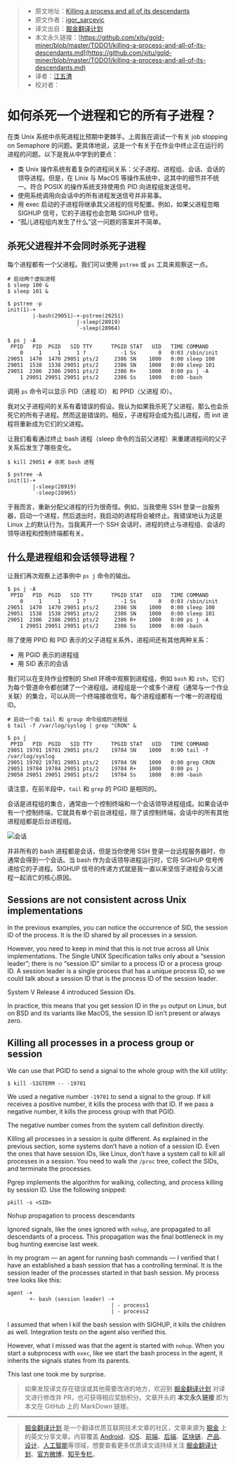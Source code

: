 > * 原文地址：[Killing a process and all of its descendants](http://morningcoffee.io/killing-a-process-and-all-of-its-descendants.html)
> * 原文作者：[igor_sarcevic](https://twitter.com/igor_sarcevic)
> * 译文出自：[掘金翻译计划](https://github.com/xitu/gold-miner)
> * 本文永久链接：[https://github.com/xitu/gold-miner/blob/master/TODO1/killing-a-process-and-all-of-its-descendants.md](https://github.com/xitu/gold-miner/blob/master/TODO1/killing-a-process-and-all-of-its-descendants.md)
> * 译者：[江五渣](http://jalan.space)
> * 校对者：

# 如何杀死一个进程和它的所有子进程？

在类 Unix 系统中杀死进程比预期中更棘手。上周我在调试一个有关 job stopping on Semaphore 的问题。更具体地说，这是一个有关于在作业中终止正在运行的进程的问题。以下是我从中学到的要点：

* 类 Unix 操作系统有着复杂的进程间关系：父子进程、进程组、会话、会话的领导进程。但是，在 Linix 与 MacOS 等操作系统中，这其中的细节并不统一。符合 POSIX 的操作系统支持使用负 PID 向进程组发送信号。
* 使用系统调用向会话中的所有进程发送信号并非易事。
* 用 exec 启动的子进程将继承其父进程的信号配置。例如，如果父进程忽略 SIGHUP 信号，它的子进程也会忽略 SIGHUP 信号。
* “孤儿进程组内发生了什么”这一问题的答案并不简单。

## 杀死父进程并不会同时杀死子进程

每个进程都有一个父进程。我们可以使用 `pstree` 或 `ps` 工具来观察这一点。

```shell
# 启动两个虚拟进程
$ sleep 100 &
$ sleep 101 &

$ pstree -p
init(1)-+
        |-bash(29051)-+-pstree(29251)
                      |-sleep(28919)
                      `-sleep(28964)

$ ps j -A
 PPID   PID  PGID   SID TTY      TPGID STAT   UID   TIME COMMAND
    0     1     1     1 ?           -1 Ss       0   0:03 /sbin/init
29051  1470  1470 29051 pts/2     2386 SN    1000   0:00 sleep 100
29051  1538  1538 29051 pts/2     2386 SN    1000   0:00 sleep 101
29051  2386  2386 29051 pts/2     2386 R+    1000   0:00 ps j -A
    1 29051 29051 29051 pts/2     2386 Ss    1000   0:00 -bash
```

调用 `ps` 命令可以显示 PID（进程 ID） 和 PPID（父进程 ID）。

我对父子进程间的关系有着错误的假设。我认为如果我杀死了父进程，那么也会杀死它的所有子进程。然而这是错误的。相反，子进程将会成为孤儿进程，而 init 进程将重新成为它们的父进程。

让我们看看通过终止 bash 进程（sleep 命令的当前父进程）来重建进程间的父子关系后发生了哪些变化。

```shell
$ kill 29051 # 杀死 bash 进程

$ pstree -A
init(1)-+
        |-sleep(28919)
        `-sleep(28965)
```

于我而言，重新分配父进程的行为很奇怪。例如，当我使用 SSH 登录一台服务器，启动一个进程，然后退出时，我启动的进程将会被终止。我错误地认为这是 Linux 上的默认行为。当我离开一个 SSH 会话时，进程的终止与进程组、会话的领导进程和控制终端都有关。

## 什么是进程组和会话领导进程？

让我们再次观察上述事例中 `ps j` 命令的输出。

```shell
$ ps j -A
 PPID   PID  PGID   SID TTY      TPGID STAT   UID   TIME COMMAND
    0     1     1     1 ?           -1 Ss       0   0:03 /sbin/init
29051  1470  1470 29051 pts/2     2386 SN    1000   0:00 sleep 100
29051  1538  1538 29051 pts/2     2386 SN    1000   0:00 sleep 101
29051  2386  2386 29051 pts/2     2386 R+    1000   0:00 ps j -A
    1 29051 29051 29051 pts/2     2386 Ss    1000   0:00 -bash
```

除了使用 PPID 和 PID 表示的父子进程关系外，进程间还有其他两种关系：

* 用 PGID 表示的进程组
* 用 SID 表示的会话

我们可以在支持作业控制的 Shell 环境中观察到进程组，例如 `bash` 和 `zsh`，它们为每个管道命令都创建了一个进程组。进程组是一个或多个进程（通常与一个作业关联）的集合，可以从同一个终端接收信号。每个进程组都有一个唯一的进程组 ID。

```shell
# 启动一个由 tail 和 group 命令组成的进程组
$ tail -f /var/log/syslog | grep "CRON" &

$ ps j
 PPID   PID  PGID   SID TTY      TPGID STAT   UID   TIME COMMAND
29051 19701 19701 29051 pts/2    19784 SN    1000   0:00 tail -f /var/log/syslog
29051 19702 19701 29051 pts/2    19784 SN    1000   0:00 grep CRON
29051 19784 19784 29051 pts/2    19784 R+    1000   0:00 ps j
29050 29051 29051 29051 pts/2    19784 Ss    1000   0:00 -bash
```

请注意，在前半段中，`tail` 和 `grep` 的 PGID 是相同的。

会话是进程组的集合，通常由一个控制终端和一个会话领导进程组成。如果会话中有一个控制终端，它就具有单个前台进程组，除了该控制终端，会话中的所有其他进程组都是后台进程组。

![会话](http://morningcoffee.io/images/killing-a-process-and-all-of-its-descendants/sessions.png)

并非所有的 bash 进程都是会话，但是当你使用 SSH 登录一台远程服务器时，你通常会得到一个会话。当 bash 作为会话领导进程运行时，它将 SIGHUP 信号传递给它的子进程。SIGHUP 信号的传递方式就是我一直以来坚信子进程会与父进程一起消亡的核心原因。

## Sessions are not consistent across Unix implementations

In the previous examples, you can notice the occurrence of SID, the session ID of the process. It is the ID shared by all processes in a session.

However, you need to keep in mind that this is not true across all Unix implementations. The Single UNIX Specification talks only about a “session leader”; there is no “session ID” similar to a process ID or a process group ID. A session leader is a single process that has a unique process ID, so we could talk about a session ID that is the process ID of the session leader.

System V Release 4 introduced Session IDs.

In practice, this means that you get session ID in the `ps` output on Linux, but on BSD and its variants like MacOS, the session ID isn’t present or always zero.

## Killing all processes in a process group or session

We can use that PGID to send a signal to the whole group with the kill utility:

```shell
$ kill -SIGTERM -- -19701
```

We used a negative number `-19701` to send a signal to the group. If kill receives a positive number, it kills the process with that ID. If we pass a negative number, it kills the process group with that PGID.

The negative number comes from the system call definition directly.

Killing all processes in a session is quite different. As explained in the previous section, some systems don’t have a notion of a session ID. Even the ones that have session IDs, like Linux, don’t have a system call to kill all processes in a session. You need to walk the `/proc` tree, collect the SIDs, and terminate the processes.

Pgrep implements the algorithm for walking, collecting, and process killing by session ID. Use the following snipped:

```shell
pkill -s <SID>
```

Nohup propagation to process descendants

Ignored signals, like the ones ignored with `nohup`, are propagated to all descendants of a process. This propagation was the final bottleneck in my bug hunting exercise last week.

In my program — an agent for running bash commands — I verified that I have an established a bash session that has a controlling terminal. It is the session leader of the processes started in that bash session. My process tree looks like this:

```shell
agent -+
       +- bash (session leader) -+
                                 | - process1
                                 | - process2
```

I assumed that when I kill the bash session with SIGHUP, it kills the children as well. Integration tests on the agent also verified this.

However, what I missed was that the agent is started with `nohup`. When you start a subprocess with `exec`, like we start the bash process in the agent, it inherits the signals states from its parents.

This last one took me by surprise.

> 如果发现译文存在错误或其他需要改进的地方，欢迎到 [掘金翻译计划](https://github.com/xitu/gold-miner) 对译文进行修改并 PR，也可获得相应奖励积分。文章开头的 **本文永久链接** 即为本文在 GitHub 上的 MarkDown 链接。

---

> [掘金翻译计划](https://github.com/xitu/gold-miner) 是一个翻译优质互联网技术文章的社区，文章来源为 [掘金](https://juejin.im) 上的英文分享文章。内容覆盖 [Android](https://github.com/xitu/gold-miner#android)、[iOS](https://github.com/xitu/gold-miner#ios)、[前端](https://github.com/xitu/gold-miner#前端)、[后端](https://github.com/xitu/gold-miner#后端)、[区块链](https://github.com/xitu/gold-miner#区块链)、[产品](https://github.com/xitu/gold-miner#产品)、[设计](https://github.com/xitu/gold-miner#设计)、[人工智能](https://github.com/xitu/gold-miner#人工智能)等领域，想要查看更多优质译文请持续关注 [掘金翻译计划](https://github.com/xitu/gold-miner)、[官方微博](http://weibo.com/juejinfanyi)、[知乎专栏](https://zhuanlan.zhihu.com/juejinfanyi)。
